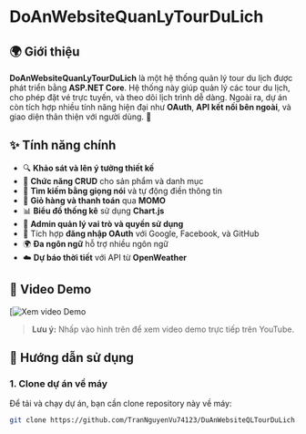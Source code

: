# DoAnWebsiteQuanLyTourDuLich

## 🌍 Giới thiệu
**DoAnWebsiteQuanLyTourDuLich** là một hệ thống quản lý tour du lịch được phát triển bằng **ASP.NET Core**. Hệ thống này giúp quản lý các tour du lịch, cho phép đặt vé trực tuyến, và theo dõi lịch trình dễ dàng. Ngoài ra, dự án còn tích hợp nhiều tính năng hiện đại như **OAuth**, **API kết nối bên ngoài**, và giao diện thân thiện với người dùng. 🚀

## ✨ Tính năng chính
- 🔍 **Khảo sát và lên ý tưởng thiết kế**
- 📝 **Chức năng CRUD** cho sản phẩm và danh mục
- 🎤 **Tìm kiếm bằng giọng nói** và tự động điền thông tin
- 🛒 **Giỏ hàng và thanh toán** qua **MOMO**
- 📊 **Biểu đồ thống kê** sử dụng **Chart.js**
- 👥 **Admin quản lý vai trò và quyền sử dụng**
- 🔐 Tích hợp **đăng nhập OAuth** với Google, Facebook, và GitHub
- 🌍 **Đa ngôn ngữ** hỗ trợ nhiều ngôn ngữ
- ☁️ **Dự báo thời tiết** với API từ **OpenWeather**

## 🎥 Video Demo
[![Xem video Demo](https://drive.google.com/drive/folders/1OrnXuLSIHXpWI4-G8qu7wVqbpVL7m4Yy?usp=sharing)

> **Lưu ý:** Nhấp vào hình trên để xem video demo trực tiếp trên YouTube.

## 🚀 Hướng dẫn sử dụng
### 1. Clone dự án về máy
Để tải và chạy dự án, bạn cần clone repository này về máy:
   ```bash
   git clone https://github.com/TranNguyenVu74123/DuAnWebsiteQLTourDuLich.git
